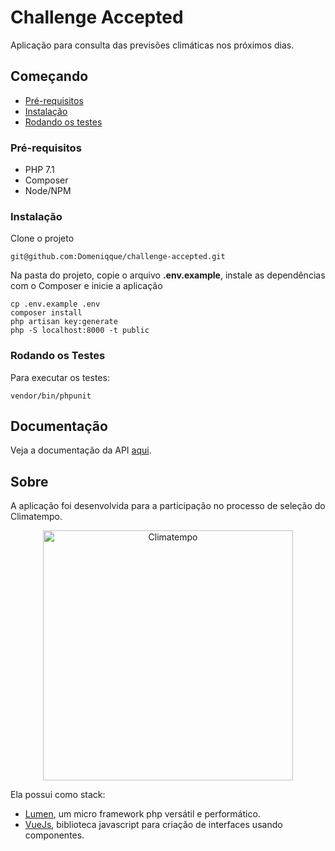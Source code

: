 # Challenge Accepted 
Aplicação para consulta das previsões climáticas nos próximos dias. 

## Começando
* [Pré-requisitos](#pre-requisitos)
* [Instalação](#instalacao)
* [Rodando os testes](#rodando-os-testes)

### Pré-requisitos
* PHP 7.1
* Composer
* Node/NPM

### Instalação
Clone o projeto 
```
git@github.com:Domeniqque/challenge-accepted.git
```
Na pasta do projeto, copie o arquivo **.env.example**, instale as dependências com o Composer e inicie a aplicação
```
cp .env.example .env
composer install
php artisan key:generate
php -S localhost:8000 -t public
```

### Rodando os Testes
Para executar os testes:
```
vendor/bin/phpunit
```

## Documentação

Veja a documentação da API [aqui](documentation.md). 

## Sobre
A aplicação foi desenvolvida para a participação no processo de seleção do Climatempo. 

<p align="center">
  <a href="#">
      <img src="https://i.imgur.com/TlvarxA.png" alt="Climatempo" width="400px"/>
  </a>
</p>

Ela possui como stack:
* [Lumen](https://lumen.laravel.com/), um micro framework php versátil e performático.
* [VueJs](https://vuejs.org/), biblioteca javascript para criação de interfaces usando componentes.


